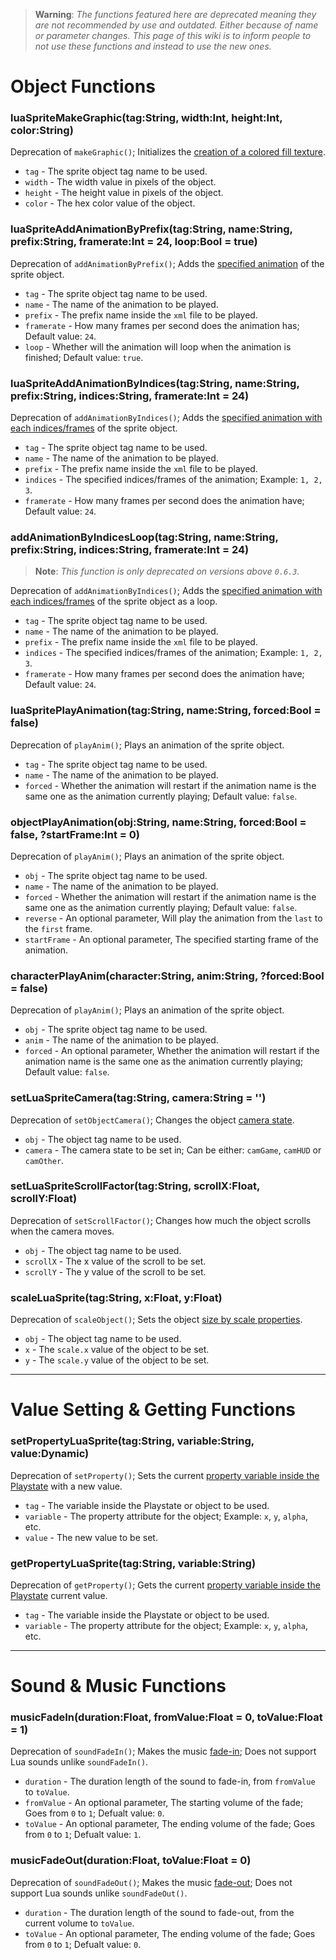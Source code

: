 > **Warning**: _The functions featured here are deprecated meaning they are not recommended by use and outdated. Either because of name or parameter changes. This page of this wiki is to inform people to not use these functions and instead to use the new ones._

# Object Functions
### luaSpriteMakeGraphic(tag:String, width:Int, height:Int, color:String)
Deprecation of `makeGraphic()`; Initializes the <ins>creation of a colored fill texture</ins>. 

- `tag` - The sprite object tag name to be used.
- `width` - The width value in pixels of the object.
- `height` - The height value in pixels of the object.
- `color` - The hex color value of the object.

### luaSpriteAddAnimationByPrefix(tag:String, name:String, prefix:String, framerate:Int = 24, loop:Bool = true)
Deprecation of `addAnimationByPrefix()`; Adds the <ins>specified animation</ins> of the sprite object.

- `tag` - The sprite object tag name to be used.
- `name` - The name of the animation to be played.
- `prefix` - The prefix name inside the `xml` file to be played.
- `framerate` - How many frames per second does the animation has; Default value: `24`.
- `loop` - Whether will the animation will loop when the animation is finished; Default value: `true`.

### luaSpriteAddAnimationByIndices(tag:String, name:String, prefix:String, indices:String, framerate:Int = 24)
Deprecation of `addAnimationByIndices()`; Adds the <ins>specified animation with each indices/frames</ins> of the sprite object.

- `tag` - The sprite object tag name to be used.
- `name` - The name of the animation to be played.
- `prefix` - The prefix name inside the `xml` file to be played.
- `indices` - The specified indices/frames of the animation; Example: `1, 2, 3`.
- `framerate` - How many frames per second does the animation have; Default value: `24`.

### addAnimationByIndicesLoop(tag:String, name:String, prefix:String, indices:String, framerate:Int = 24)
> **Note**: _This function is only deprecated on versions above `0.6.3`._

Deprecation of `addAnimationByIndices()`; Adds the <ins>specified animation with each indices/frames</ins> of the sprite object as a loop.

- `tag` - The sprite object tag name to be used.
- `name` - The name of the animation to be played.
- `prefix` - The prefix name inside the `xml` file to be played.
- `indices` - The specified indices/frames of the animation; Example: `1, 2, 3`.
- `framerate` - How many frames per second does the animation have; Default value: `24`.

### luaSpritePlayAnimation(tag:String, name:String, forced:Bool = false)
Deprecation of `playAnim()`; Plays an animation of the sprite object.

- `tag` - The sprite object tag name to be used.
- `name` - The name of the animation to be played.
- `forced` - Whether the animation will restart if the animation name is the same one as the animation currently playing; Default value: `false`.

### objectPlayAnimation(obj:String, name:String, forced:Bool = false, ?startFrame:Int = 0)
Deprecation of `playAnim()`; Plays an animation of the sprite object.

- `obj` - The sprite object tag name to be used.
- `name` - The name of the animation to be played.
- `forced` - Whether the animation will restart if the animation name is the same one as the animation currently playing; Default value: `false`.
- `reverse` - An optional parameter, Will play the animation from the `last` to the `first` frame.
- `startFrame` - An optional parameter, The specified starting frame of the animation.

### characterPlayAnim(character:String, anim:String, ?forced:Bool = false)
Deprecation of `playAnim()`; Plays an animation of the sprite object.

- `obj` - The sprite object tag name to be used.
- `anim` - The name of the animation to be played.
- `forced` - An optional parameter, Whether the animation will restart if the animation name is the same one as the animation currently playing; Default value: `false`.

### setLuaSpriteCamera(tag:String, camera:String = '')
Deprecation of `setObjectCamera()`; Changes the object <ins>camera state</ins>.

- `obj` - The object tag name to be used.
- `camera` - The camera state to be set in; Can be either: `camGame`, `camHUD` or `camOther`.

### setLuaSpriteScrollFactor(tag:String, scrollX:Float, scrollY:Float)
Deprecation of `setScrollFactor()`; Changes how much the object scrolls when the camera moves.

- `obj` - The object tag name to be used.
- `scrollX` - The x value of the scroll to be set.
- `scrollY` - The y value of the scroll to be set.

### scaleLuaSprite(tag:String, x:Float, y:Float)
Deprecation of `scaleObject()`; Sets the object <ins>size by scale properties</ins>.

- `obj` - The object tag name to be used.
- `x` - The `scale.x` value of the object to be set.
- `y` - The `scale.y` value of the object to be set.

***

# Value Setting & Getting Functions
### setPropertyLuaSprite(tag:String, variable:String, value:Dynamic)
Deprecation of `setProperty()`; Sets the current <ins>property variable inside the Playstate</ins> with a new value.

- `tag` - The variable inside the Playstate or object to be used.
- `variable` - The property attribute for the object; Example: `x`, `y`, `alpha`, etc.
- `value` - The new value to be set.

### getPropertyLuaSprite(tag:String, variable:String)
Deprecation of `getProperty()`; Gets the current <ins>property variable inside the Playstate</ins> current value.

- `tag` - The variable inside the Playstate or object to be used.
- `variable` - The property attribute for the object; Example: `x`, `y`, `alpha`, etc.

***

# Sound & Music Functions
### musicFadeIn(duration:Float, fromValue:Float = 0, toValue:Float = 1)
Deprecation of `soundFadeIn()`; Makes the music <ins>fade-in</ins>; Does not support Lua sounds unlike `soundFadeIn()`.

- `duration` - The duration length of the sound to fade-in, from `fromValue` to `toValue`.
- `fromValue` - An optional parameter, The starting volume of the fade; Goes from `0` to `1`; Defualt value: `0`.
- `toValue` - An optional parameter, The ending volume of the fade; Goes from `0` to `1`; Defualt value: `1`.

### musicFadeOut(duration:Float, toValue:Float = 0)
Deprecation of `soundFadeOut()`; Makes the music <ins>fade-out</ins>; Does not support Lua sounds unlike `soundFadeOut()`.

- `duration` - The duration length of the sound to fade-out, from the current volume to `toValue`.
- `toValue` - An optional parameter, The ending volume of the fade; Goes from `0` to `1`; Defualt value: `0`.
